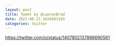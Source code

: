 ```yaml
--- 
layout: post 
title: Tweet by @LawrenBrad 
date: 2021-06-23 1624481165 
categories: twitter 
--- 
```

https://twitter.com/o/status/1407802137866690561